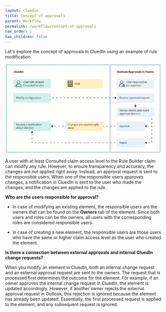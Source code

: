```yaml
---
layout: cluedin
title: Concept of approvals
parent: Workflow
permalink: /workflow/concept-of-approvals
nav_order: 1
has_children: false
---
```


Let's explore the concept of approvals in CluedIn using an example of rule modification.

![concept-of-approvals.gif](../../assets/images/workflow/concept-of-approvals.gif)

A user with at least Consulted claim access level to the Rule Builder claim can modify any rule. However, to ensure transparency and accuracy, the changes are not applied right away. Instead, an approval request is sent to the responsible users. When one of the responsible users approves changes, a notification in CluedIn is sent to the user who made the changes, and the changes are applied to the rule.

**Who are the users responsible for approval?**

- In case of modifying an existing element, the responsible users are the owners that can be found on the **Owners** tab of the element. Since both users and roles can be the owners, all users with the corresponding roles are considered responsible users.

- In case of creating a new element, the responsible users are those users who have the same or higher claim access level as the user who created the element.

**Is there a connection between external approvals and internal CluedIn change requests?**

When you modify an element in CluedIn, both an internal change request and an external approval request are sent to the owners. The request that is processed first determines the outcome for the element. For example, if an owner approves the internal change request in CluedIn, the element is updated accordingly. However, if another owner rejects the external approval request in Outlook, this rejection is ignored because the element has already been updated. Essentially, the first processed request is applied to the element, and any subsequent request is ignored.
